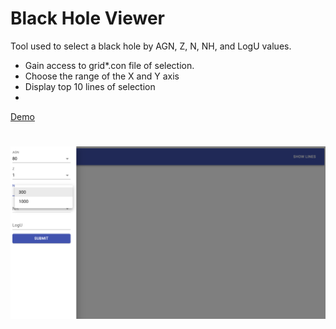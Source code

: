 # Black Hole Viewer

Tool used to select a black hole by AGN, Z, N, NH, and LogU values.

- Gain access to grid*.con file of selection.
- Choose the range of the X and Y axis
- Display top 10 lines of selection
- 

[Demo](https://lincoln-howard-jr.github.io/black-hole-viewer/)

# ![back-hole-viewer](public/ReadMeIcon.png)
